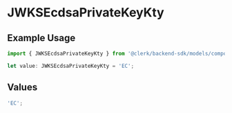 # JWKSEcdsaPrivateKeyKty

## Example Usage

```typescript
import { JWKSEcdsaPrivateKeyKty } from '@clerk/backend-sdk/models/components';

let value: JWKSEcdsaPrivateKeyKty = 'EC';
```

## Values

```typescript
'EC';
```
